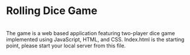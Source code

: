 <h1>Rolling Dice Game</h1>
<br>
The game is a web based application featuring two-player dice game implemented using JavaScript, HTML, and CSS.
Index.html is the starting point, please start your local server from this file.
